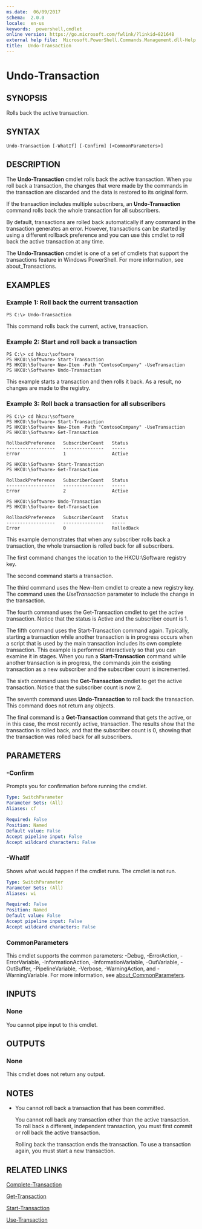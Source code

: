 ```yaml
---
ms.date:  06/09/2017
schema:  2.0.0
locale:  en-us
keywords:  powershell,cmdlet
online version: https://go.microsoft.com/fwlink/?linkid=821648
external help file:  Microsoft.PowerShell.Commands.Management.dll-Help.xml
title:  Undo-Transaction
---
```

# Undo-Transaction

## SYNOPSIS
Rolls back the active transaction.

## SYNTAX

```
Undo-Transaction [-WhatIf] [-Confirm] [<CommonParameters>]
```

## DESCRIPTION

The **Undo-Transaction** cmdlet rolls back the active transaction.
When you roll back a transaction, the changes that were made by the commands in the transaction are discarded and the data is restored to its original form.

If the transaction includes multiple subscribers, an **Undo-Transaction** command rolls back the whole transaction for all subscribers.

By default, transactions are rolled back automatically if any command in the transaction generates an error.
However, transactions can be started by using a different rollback preference and you can use this cmdlet to roll back the active transaction at any time.

The **Undo-Transaction** cmdlet is one of a set of cmdlets that support the transactions feature in Windows PowerShell.
For more information, see about_Transactions.

## EXAMPLES

### Example 1: Roll back the current transaction

```
PS C:\> Undo-Transaction
```

This command rolls back the current, active, transaction.

### Example 2: Start and roll back a transaction

```
PS C:\> cd hkcu:\software
PS HKCU:\Software> Start-Transaction
PS HKCU:\Software> New-Item -Path "ContosoCompany" -UseTransaction
PS HKCU:\Software> Undo-Transaction
```

This example starts a transaction and then rolls it back.
As a result, no changes are made to the registry.

### Example 3: Roll back a transaction for all subscribers

```
PS C:\> cd hkcu:\software
PS HKCU:\Software> Start-Transaction
PS HKCU:\Software> New-Item -Path "ContosoCompany" -UseTransaction
PS HKCU:\Software> Get-Transaction

RollbackPreference   SubscriberCount   Status
------------------   ---------------   -----
Error                1                 Active

PS HKCU:\Software> Start-Transaction
PS HKCU:\Software> Get-Transaction

RollbackPreference   SubscriberCount   Status
------------------   ---------------   -----
Error                2                 Active

PS HKCU:\Software> Undo-Transaction
PS HKCU:\Software> Get-Transaction

RollbackPreference   SubscriberCount   Status
------------------   ---------------   -----
Error                0                 RolledBack
```

This example demonstrates that when any subscriber rolls back a transaction, the whole transaction is rolled back for all subscribers.

The first command changes the location to the HKCU:\Software registry key.

The second command starts a transaction.

The third command uses the New-Item cmdlet to create a new registry key.
The command uses the *UseTransaction* parameter to include the change in the transaction.

The fourth command uses the Get-Transaction cmdlet to get the active transaction.
Notice that the status is Active and the subscriber count is 1.

The fifth command uses the Start-Transaction command again.
Typically, starting a transaction while another transaction is in progress occurs when a script that is used by the main transaction includes its own complete transaction.
This example is performed interactively so that you can examine it in stages.
When you run a **Start-Transaction** command while another transaction is in progress, the commands join the existing transaction as a new subscriber and the subscriber count is incremented.

The sixth command uses the **Get-Transaction** cmdlet to get the active transaction.
Notice that the subscriber count is now 2.

The seventh command uses **Undo-Transaction** to roll back the transaction.
This command does not return any objects.

The final command is a **Get-Transaction** command that gets the active, or in this case, the most recently active, transaction.
The results show that the transaction is rolled back, and that the subscriber count is 0, showing that the transaction was rolled back for all subscribers.

## PARAMETERS

### -Confirm

Prompts you for confirmation before running the cmdlet.

```yaml
Type: SwitchParameter
Parameter Sets: (All)
Aliases: cf

Required: False
Position: Named
Default value: False
Accept pipeline input: False
Accept wildcard characters: False
```

### -WhatIf

Shows what would happen if the cmdlet runs.
The cmdlet is not run.

```yaml
Type: SwitchParameter
Parameter Sets: (All)
Aliases: wi

Required: False
Position: Named
Default value: False
Accept pipeline input: False
Accept wildcard characters: False
```

### CommonParameters

This cmdlet supports the common parameters: -Debug, -ErrorAction, -ErrorVariable, -InformationAction, -InformationVariable, -OutVariable, -OutBuffer, -PipelineVariable, -Verbose, -WarningAction, and -WarningVariable. For more information, see [about_CommonParameters](https://go.microsoft.com/fwlink/?LinkID=113216).

## INPUTS

### None

You cannot pipe input to this cmdlet.

## OUTPUTS

### None

This cmdlet does not return any output.

## NOTES

* You cannot roll back a transaction that has been committed.

  You cannot roll back any transaction other than the active transaction.
To roll back a different, independent transaction, you must first commit or roll back the active transaction.

  Rolling back the transaction ends the transaction.
To use a transaction again, you must start a new transaction.

## RELATED LINKS

[Complete-Transaction](Complete-Transaction.md)

[Get-Transaction](Get-Transaction.md)

[Start-Transaction](Start-Transaction.md)

[Use-Transaction](Use-Transaction.md)


